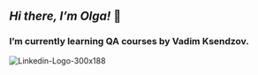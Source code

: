 ## ___Hi there, I’m Olga!___ 👋

### I’m currently learning QA courses by Vadim Ksendzov.

![![Linkedin-Logo-300x188](https://user-images.githubusercontent.com/94904134/150654505-af698473-2723-458a-9b5b-9146ce109f54.png)
](https://www.linkedin.com/in/olga-k/)


<!--
**olghotin/olghotin** is a ✨ _special_ ✨ repository because its `README.md` (this file) appears on your GitHub profile.

Here are some ideas to get you started:

- 🔭 I’m currently working on ...
- 🌱 I’m currently learning QA courses by Vadim Ksendzov
- 👯 I’m looking to collaborate on ...
- 🤔 I’m looking for help with ...
- 💬 Ask me about ...
- 📫 How to reach me: olga_hotin@mail.ru
- 😄 Pronouns: ...
- ⚡ Fun fact: ...
-->

